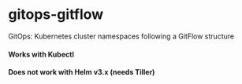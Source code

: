 # gitops-gitflow
GitOps: Kubernetes cluster namespaces following a GitFlow structure

#### Works with Kubectl
#### Does not work with Helm v3.x (needs Tiller)

